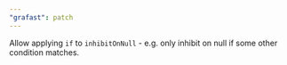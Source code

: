 ```yaml
---
"grafast": patch
---
```


Allow applying `if` to `inhibitOnNull` - e.g. only inhibit on null if some other
condition matches.
